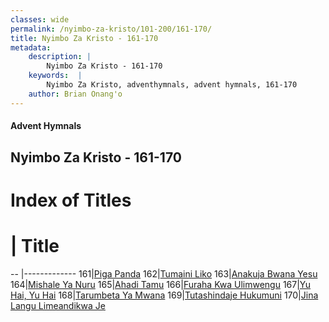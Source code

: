 ```yaml
---
classes: wide
permalink: /nyimbo-za-kristo/101-200/161-170/
title: Nyimbo Za Kristo - 161-170
metadata:
    description: |
        Nyimbo Za Kristo - 161-170
    keywords:  |
        Nyimbo Za Kristo, adventhymnals, advent hymnals, 161-170
    author: Brian Onang'o
---
```


#### Advent Hymnals
## Nyimbo Za Kristo - 161-170

# Index of Titles
# | Title                        
-- |-------------
161|[Piga Panda](/nyimbo-za-kristo/101-200/161-170/Piga-Panda)
162|[Tumaini Liko](/nyimbo-za-kristo/101-200/161-170/Tumaini-Liko)
163|[Anakuja Bwana Yesu](/nyimbo-za-kristo/101-200/161-170/Anakuja-Bwana-Yesu)
164|[Mishale Ya Nuru](/nyimbo-za-kristo/101-200/161-170/Mishale-Ya-Nuru)
165|[Ahadi Tamu](/nyimbo-za-kristo/101-200/161-170/Ahadi-Tamu)
166|[Furaha Kwa Ulimwengu](/nyimbo-za-kristo/101-200/161-170/Furaha-Kwa-Ulimwengu)
167|[Yu Hai, Yu Hai](/nyimbo-za-kristo/101-200/161-170/Yu-Hai,-Yu-Hai)
168|[Tarumbeta Ya Mwana](/nyimbo-za-kristo/101-200/161-170/Tarumbeta-Ya-Mwana)
169|[Tutashindaje Hukumuni](/nyimbo-za-kristo/101-200/161-170/Tutashindaje-Hukumuni)
170|[Jina Langu Limeandikwa Je](/nyimbo-za-kristo/101-200/161-170/Jina-Langu-Limeandikwa-Je)